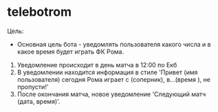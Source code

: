# telebotrom

Цель:
- Основная цель бота - уведомлять пользователя какого числа и в какое время будет играть ФК Рома.

1. Уведомление происходит в день матча в 12:00 по Екб
2. В уведомлении находится информация в стиле 'Привет (имя пользователя) сегодня Рома играет с (соперник), в...(время ), не пропусти!'
3. После окончания матча, новое уведомление 'Следующий матч (дата, время)'.
